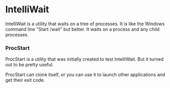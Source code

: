 # IntelliWait
IntelliWait is a utility that waits on a tree of processes. It is like the Windows command line "Start /wait" but better. It waits on a process and any child processes.

### ProcStart
ProcStart is a utility that was initially created to test IntelliWait. But it turned out to be pretty useful.

ProcStart can clone itself, or you can use it to launch other applications and get their exit code.
